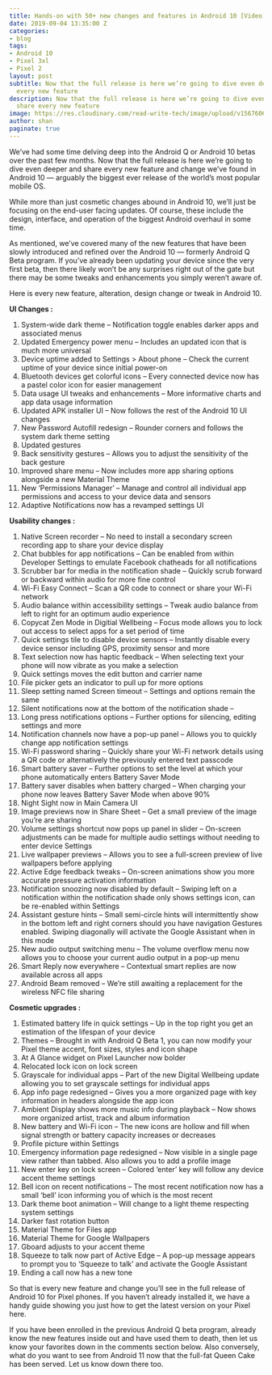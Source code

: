 ```yaml
---
title: Hands-on with 50+ new changes and features in Android 10 [Video]
date: 2019-09-04 13:35:00 Z
categories:
- blog
tags:
- Android 10
- Pixel 3xl
- Pixel 2
layout: post
subtitle: Now that the full release is here we’re going to dive even deeper and share
  every new feature
description: Now that the full release is here we’re going to dive even deeper and
  share every new feature
image: https://res.cloudinary.com/read-write-tech/image/upload/v1567606912/Android-10-light-logo-1_mg2axd.jpg
author: shan
paginate: true
---
```


We’ve had some time delving deep into the Android Q or Android 10 betas over the past few months. Now that the full release is here we’re going to dive even deeper and share every new feature and change we’ve found in Android 10 — arguably the biggest ever release of the world’s most popular mobile OS.

While more than just cosmetic changes abound in Android 10, we’ll just be focusing on the end-user facing updates. Of course, these include the design, interface, and operation of the biggest Android overhaul in some time.

As mentioned, we’ve covered many of the new features that have been slowly introduced and refined over the Android 10 — formerly Android Q Beta program. If you’ve already been updating your device since the very first beta, then there likely won’t be any surprises right out of the gate but there may be some tweaks and enhancements you simply weren’t aware of.

Here is every new feature, alteration, design change or tweak in Android 10.

**UI Changes:**

1. System-wide dark theme – Notification toggle enables darker apps and associated menus
2. Updated Emergency power menu – Includes an updated icon that is much more universal
3. Device uptime added to Settings > About phone – Check the current uptime of your device since initial power-on
4. Bluetooth devices get colorful icons – Every connected device now has a pastel color icon for easier management
5. Data usage UI tweaks and enhancements – More informative charts and app data usage information
6. Updated APK installer UI – Now follows the rest of the Android 10 UI changes
7. New Password Autofill redesign – Rounder corners and follows the system dark theme setting
8. Updated gestures
9. Back sensitivity gestures – Allows you to adjust the sensitivity of the back gesture
10. Improved share menu – Now includes more app sharing options alongside a new Material Theme
11. New ‘Permissions Manager’ – Manage and control all individual app permissions and access to your device data and sensors
12. Adaptive Notifications now has a revamped settings UI

**Usability changes:**

1. Native Screen recorder – No need to install a secondary screen recording app to share your device display
2. Chat bubbles for app notifications – Can be enabled from within Developer Settings to emulate Facebook chatheads for all notifications
3. Scrubber bar for media in the notification shade – Quickly scrub forward or backward within audio for more fine control
4. Wi-Fi Easy Connect – Scan a QR code to connect or share your Wi-Fi network
5. Audio balance within accessibility settings – Tweak audio balance from left to right for an optimum audio experience
6. Copycat Zen Mode in Digitial Wellbeing – Focus mode allows you to lock out access to select apps for a set period of time
7. Quick settings tile to disable device sensors – Instantly disable every device sensor including GPS, proximity sensor and more
8. Text selection now has haptic feedback – When selecting text your phone will now vibrate as you make a selection
9. Quick settings moves the edit button and carrier name
10. File picker gets an indicator to pull up for more options
11. Sleep setting named Screen timeout – Settings and options remain the same
12. Silent notifications now at the bottom of the notification shade –
13. Long press notifications options – Further options for silencing, editing settings and more
14. Notification channels now have a pop-up panel – Allows you to quickly change app notification settings
15. Wi-Fi password sharing – Quickly share your Wi-Fi network details using a QR code or alternatively the previously entered text passcode
16. Smart battery saver – Further options to set the level at which your phone automatically enters Battery Saver Mode
17. Battery saver disables when battery charged – When charging your phone now leaves Battery Saver Mode when above 90%
18. Night Sight now in Main Camera UI
19. Image previews now in Share Sheet – Get a small preview of the image you’re are sharing
20. Volume settings shortcut now pops up panel in slider – On-screen adjustments can be made for multiple audio settings without needing to enter device Settings
21. Live wallpaper previews – Allows you to see a full-screen preview of live wallpapers before applying
22. Active Edge feedback tweaks – On-screen animations show you more accurate pressure activation information
23. Notification snoozing now disabled by default – Swiping left on a notification within the notification shade only shows settings icon, can be re-enabled within Settings
24. Assistant gesture hints – Small semi-circle hints will intermittently show in the bottom left and right corners should you have navigation Gestures enabled. Swiping diagonally will activate the Google Assistant when in this mode
25. New audio output switching menu – The volume overflow menu now allows you to choose your current audio output in a pop-up menu
26. Smart Reply now everywhere – Contextual smart replies are now available across all apps
27. Android Beam removed – We’re still awaiting a replacement for the wireless NFC file sharing

**Cosmetic upgrades:**

1. Estimated battery life in quick settings – Up in the top right you get an estimation of the lifespan of your device
2. Themes – Brought in with Android Q Beta 1, you can now modify your Pixel theme accent, font sizes, styles and icon shape
3. At A Glance widget on Pixel Launcher now bolder
4. Relocated lock icon on lock screen
5. Grayscale for individual apps – Part of the new Digital Wellbeing update allowing you to set grayscale settings for individual apps
6. App info page redesigned – Gives you a more organized page with key information in headers alongside the app icon
7. Ambient Display shows more music info during playback – Now shows more organized artist, track and album information
8. New battery and Wi-Fi icon – The new icons are hollow and fill when signal strength or battery capacity increases or decreases
9. Profile picture within Settings
10. Emergency information page redesigned – Now visible in a single page view rather than tabbed. Also allows you to add a profile image
11. New enter key on lock screen – Colored ‘enter’ key will follow any device accent theme settings
12. Bell icon on recent notifications – The most recent notification now has a small ‘bell’ icon informing you of which is the most recent
13. Dark theme boot animation – Will change to a light theme respecting system settings
14. Darker fast rotation button
15. Material Theme for Files app
16. Material Theme for Google Wallpapers
17. Gboard adjusts to your accent theme
18. Squeeze to talk now part of Active Edge – A pop-up message appears to prompt you to ‘Squeeze to talk’ and activate the Google Assistant
19. Ending a call now has a new tone

So that is every new feature and change you’ll see in the full release of Android 10 for Pixel phones. If you haven’t already installed it, we have a handy guide showing you just how to get the latest version on your Pixel here.

If you have been enrolled in the previous Android Q beta program, already know the new features inside out and have used them to death, then let us know your favorites down in the comments section below. Also conversely, what do you want to see from Android 11 now that the full-fat Queen Cake has been served. Let us know down there too.
